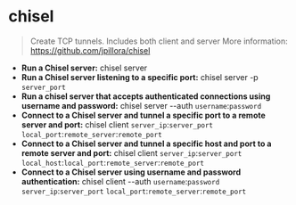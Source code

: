# chisel
> Create TCP tunnels. Includes both client and server
> More information: <https://github.com/jpillora/chisel>
- **Run a Chisel server:**
chisel server
- **Run a Chisel server listening to a specific port:**
chisel server -p `server_port`
- **Run a chisel server that accepts authenticated connections using username and password:**
chisel server --auth `username`:`password`
- **Connect to a Chisel server and tunnel a specific port to a remote server and port:**
chisel client `server_ip`:`server_port` `local_port`:`remote_server`:`remote_port`
- **Connect to a Chisel server and tunnel a specific host and port to a remote server and port:**
chisel client `server_ip`:`server_port` `local_host`:`local_port`:`remote_server`:`remote_port`
- **Connect to a Chisel server using username and password authentication:**
chisel client --auth `username`:`password` `server_ip`:`server_port` `local_port`:`remote_server`:`remote_port`
